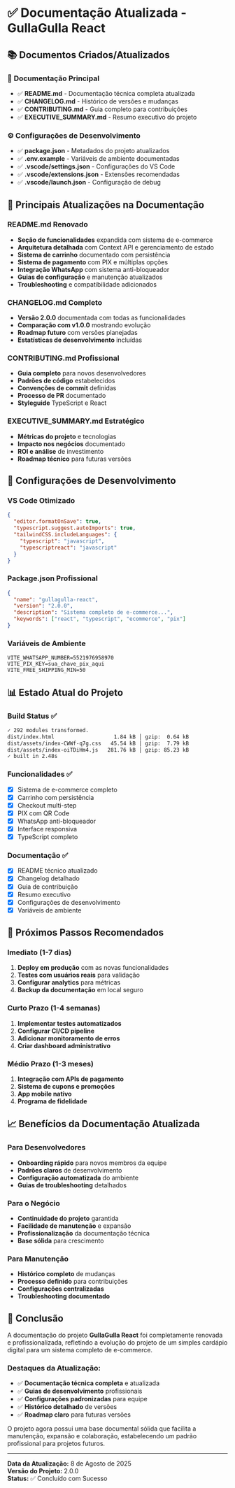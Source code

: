 # ✅ Documentação Atualizada - GullaGulla React

## 📚 **Documentos Criados/Atualizados**

### 📖 **Documentação Principal**
- ✅ **README.md** - Documentação técnica completa atualizada
- ✅ **CHANGELOG.md** - Histórico de versões e mudanças
- ✅ **CONTRIBUTING.md** - Guia completo para contribuições
- ✅ **EXECUTIVE_SUMMARY.md** - Resumo executivo do projeto

### ⚙️ **Configurações de Desenvolvimento**
- ✅ **package.json** - Metadados do projeto atualizados
- ✅ **.env.example** - Variáveis de ambiente documentadas
- ✅ **.vscode/settings.json** - Configurações do VS Code
- ✅ **.vscode/extensions.json** - Extensões recomendadas
- ✅ **.vscode/launch.json** - Configuração de debug

## 🎯 **Principais Atualizações na Documentação**

### **README.md Renovado**
- **Seção de funcionalidades** expandida com sistema de e-commerce
- **Arquitetura detalhada** com Context API e gerenciamento de estado
- **Sistema de carrinho** documentado com persistência
- **Sistema de pagamento** com PIX e múltiplas opções
- **Integração WhatsApp** com sistema anti-bloqueador
- **Guias de configuração** e manutenção atualizados
- **Troubleshooting** e compatibilidade adicionados

### **CHANGELOG.md Completo**
- **Versão 2.0.0** documentada com todas as funcionalidades
- **Comparação com v1.0.0** mostrando evolução
- **Roadmap futuro** com versões planejadas
- **Estatísticas de desenvolvimento** incluídas

### **CONTRIBUTING.md Profissional**
- **Guia completo** para novos desenvolvedores
- **Padrões de código** estabelecidos
- **Convenções de commit** definidas
- **Processo de PR** documentado
- **Styleguide** TypeScript e React

### **EXECUTIVE_SUMMARY.md Estratégico**
- **Métricas do projeto** e tecnologias
- **Impacto nos negócios** documentado
- **ROI e análise** de investimento
- **Roadmap técnico** para futuras versões

## 🔧 **Configurações de Desenvolvimento**

### **VS Code Otimizado**
```json
{
  "editor.formatOnSave": true,
  "typescript.suggest.autoImports": true,
  "tailwindCSS.includeLanguages": {
    "typescript": "javascript",
    "typescriptreact": "javascript"
  }
}
```

### **Package.json Profissional**
```json
{
  "name": "gullagulla-react",
  "version": "2.0.0",
  "description": "Sistema completo de e-commerce...",
  "keywords": ["react", "typescript", "ecommerce", "pix"]
}
```

### **Variáveis de Ambiente**
```env
VITE_WHATSAPP_NUMBER=5521976958970
VITE_PIX_KEY=sua_chave_pix_aqui
VITE_FREE_SHIPPING_MIN=50
```

## 📊 **Estado Atual do Projeto**

### **Build Status** ✅
```bash
✓ 292 modules transformed.
dist/index.html                   1.84 kB │ gzip:  0.64 kB
dist/assets/index-CWWf-q7g.css   45.54 kB │ gzip:  7.79 kB
dist/assets/index-oiTDiHm4.js   281.76 kB │ gzip: 85.23 kB
✓ built in 2.48s
```

### **Funcionalidades** ✅
- [x] Sistema de e-commerce completo
- [x] Carrinho com persistência
- [x] Checkout multi-step
- [x] PIX com QR Code
- [x] WhatsApp anti-bloqueador
- [x] Interface responsiva
- [x] TypeScript completo

### **Documentação** ✅
- [x] README técnico atualizado
- [x] Changelog detalhado
- [x] Guia de contribuição
- [x] Resumo executivo
- [x] Configurações de desenvolvimento
- [x] Variáveis de ambiente

## 🚀 **Próximos Passos Recomendados**

### **Imediato (1-7 dias)**
1. **Deploy em produção** com as novas funcionalidades
2. **Testes com usuários reais** para validação
3. **Configurar analytics** para métricas
4. **Backup da documentação** em local seguro

### **Curto Prazo (1-4 semanas)**
1. **Implementar testes automatizados**
2. **Configurar CI/CD pipeline**
3. **Adicionar monitoramento de erros**
4. **Criar dashboard administrativo**

### **Médio Prazo (1-3 meses)**
1. **Integração com APIs de pagamento**
2. **Sistema de cupons e promoções**
3. **App mobile nativo**
4. **Programa de fidelidade**

## 📈 **Benefícios da Documentação Atualizada**

### **Para Desenvolvedores**
- **Onboarding rápido** para novos membros da equipe
- **Padrões claros** de desenvolvimento
- **Configuração automatizada** do ambiente
- **Guias de troubleshooting** detalhados

### **Para o Negócio**
- **Continuidade do projeto** garantida
- **Facilidade de manutenção** e expansão
- **Profissionalização** da documentação técnica
- **Base sólida** para crescimento

### **Para Manutenção**
- **Histórico completo** de mudanças
- **Processo definido** para contribuições
- **Configurações centralizadas**
- **Troubleshooting documentado**

## 🎉 **Conclusão**

A documentação do projeto **GullaGulla React** foi completamente renovada e profissionalizada, refletindo a evolução do projeto de um simples cardápio digital para um sistema completo de e-commerce.

### **Destaques da Atualização:**
- ✅ **Documentação técnica completa** e atualizada
- ✅ **Guias de desenvolvimento** profissionais
- ✅ **Configurações padronizadas** para equipe
- ✅ **Histórico detalhado** de versões
- ✅ **Roadmap claro** para futuras versões

O projeto agora possui uma base documental sólida que facilita a manutenção, expansão e colaboração, estabelecendo um padrão profissional para projetos futuros.

---

**Data da Atualização:** 8 de Agosto de 2025  
**Versão do Projeto:** 2.0.0  
**Status:** ✅ Concluído com Sucesso
